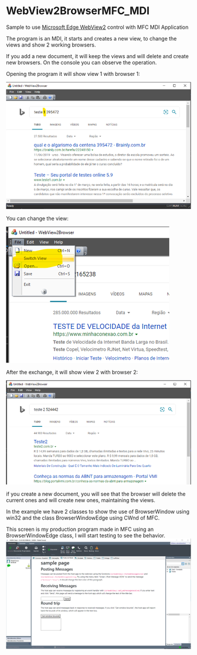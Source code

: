 # WebView2BrowserMFC_MDI

Sample to use [Microsoft Edge WebView2](https://docs.microsoft.com/microsoft-edge/hosting/webview2) control with MFC MDI Application

The program is an MDI, it starts and creates a new view, to change the views and show 2 working browsers.

If you add a new document, it will keep the views and will delete and create new browsers. 
On the console you can observe the operation.

Opening the program it will show view 1 with browser 1:

![WebView2Browser](/screenshots/Browser_view1.png)

You can change the view:

![WebView2Browser](/screenshots/Browser_SwitchView.png)

After the exchange, it will show view 2 with browser 2:

![WebView2Browser](/screenshots/Browser_view2.png)

if you create a new document, you will see that the browser will delete the current ones and will create new ones, maintaining the views.

In the example we have 2 classes to show the use of BrowserWindow using win32 and the class BrowserWindowEdge using CWnd of MFC.

This screen is my production program made in MFC using an BrowserWindowEdge class, I will start testing to see the behavior.
![WebView2Browser](/screenshots/MFC_Product.png)


